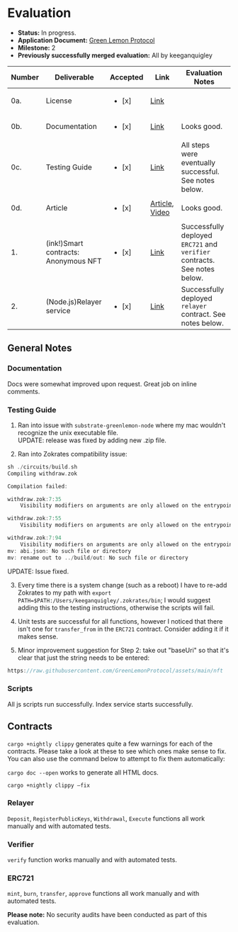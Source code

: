 # Evaluation

- **Status:** In progress.
- **Application Document:** [Green Lemon Protocol](https://github.com/w3f/Grants-Program/blob/master/applications/GreenLemon.md) 
- **Milestone:** 2
- **Previously successfully merged evaluation:** All by keeganquigley

| Number | Deliverable | Accepted | Link | Evaluation Notes |
| ------ | ----------- | -------- | ---- |----------------- |
| 0a. | License |<ul><li>[x] </li></ul>|[Link](https://github.com/GreenLemonProtocol/dksap-polkadot/blob/main/LICENSE)|  |
| 0b.  | Documentation |<ul><li>[x] </li></ul>|[Link](https://github.com/GreenLemonProtocol/dksap-polkadot/blob/main/README.md)| Looks good. |
| 0c. | Testing Guide  |<ul><li>[x] </li></ul>|[Link](https://github.com/GreenLemonProtocol/dksap-polkadot/blob/main/README.md)| All steps were eventually successful. See notes below. |
| 0d. | Article  |<ul><li>[x] </li></ul>|[Article](https://medium.com/@wuyahuang/green-lemon-protocol-ii-an-anonymous-nft-solution-917046a8f1ef), [Video](https://www.youtube.com/watch?v=2cP22UEVMF0)| Looks good. |
| 1. | (ink!)Smart contracts: Anonymous NFT  |<ul><li>[x] </li></ul>|[Link](https://github.com/GreenLemonProtocol/ink/blob/main/contracts/erc721/lib.rs)| Successfully deployed `ERC721` and `verifier` contracts. See notes below.|
| 2. | (Node.js)Relayer service |<ul><li>[x] </li></ul>| [Link](https://github.com/GreenLemonProtocol/ink/blob/main/http/index.js) | Successfully deployed `relayer` contract. See notes below.|
## General Notes

### Documentation

Docs were somewhat improved upon request. Great job on inline comments.

### Testing Guide

1. Ran into issue with `substrate-greenlemon-node` where my mac wouldn't recognize the unix executable file. 
<br>UPDATE: release was fixed by adding new .zip file.

2. Ran into Zokrates compatibility issue:
```rust
sh ./circuits/build.sh
Compiling withdraw.zok

Compilation failed:

withdraw.zok:7:35
	Visibility modifiers on arguments are only allowed on the entrypoint function

withdraw.zok:7:55
	Visibility modifiers on arguments are only allowed on the entrypoint function

withdraw.zok:7:94
	Visibility modifiers on arguments are only allowed on the entrypoint function
mv: abi.json: No such file or directory
mv: rename out to ../build/out: No such file or directory
```
UPDATE: Issue fixed.

3. Every time there is a system change (such as a reboot) I have to re-add Zokrates to my path with `export PATH=$PATH:/Users/keeganquigley/.zokrates/bin`; I would suggest adding this to the testing instructions, otherwise the scripts will fail.

4. Unit tests are successful for all functions, however I noticed that there isn't one for `transfer_from` in the `ERC721` contract. Consider adding it if it makes sense.

5. Minor improvement suggestion for Step 2: take out "baseUri" so that it's clear that just the string needs to be entered:
```rust
https://raw.githubusercontent.com/GreenLemonProtocol/assets/main/nft
```
### Scripts

All js scripts run successfully. Index service starts successfully.

## Contracts

`cargo +nightly clippy` generates quite a few warnings for each of the contracts. Please take a look at these to see which ones make sense to fix. You can also use the command below to attempt to fix them automatically:

`cargo doc --open` works to generate all HTML docs.

`cargo +nightly clippy –fix`

### Relayer

`Deposit`, `RegisterPublicKeys`, `Withdrawal`, `Execute` functions all work manually and with automated tests.

### Verifier

`verify` function works manually and with automated tests.

### ERC721

`mint`, `burn`, `transfer`, `approve` functions all work manually and with automated tests.

**Please note:** No security audits have been conducted as part of this evaluation.
